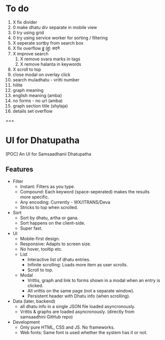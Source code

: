 # To do

1. X fix divider
2. 0 make dhatu div separate in mobile view
3. 0 try using grid
4. 0 try using service worker for sorting / filtering 
5. X seperate sortby from search box
6. X fix overflow हु॒ (हु) अदने 
7. X improve search
    1. X remove svara marks in tags
    2. X remove halanta in keywords
8. X scroll to top
9. close modal on overlay click
10. search muladhatu - vritti number
11. hilite
12. graph meaning
13. english meaning (amba)
14. no forms - no url (amba)
15. graph section title (shylaja)
16. details set overflow

===

# UI for Dhatupatha

\[POC\] An UI for Samsaadhanii Dhatupatha

## Features

- Filter
    - Instant: Filters as you type.
    - Compound: Each keyword (space-seperated) makes the results more specific.
    - Any encoding: Currently - WX/ITRANS/Deva
    - Stricks to top when scrolled.
- Sort
    - Sort by dhatu, artha or gana.
    - Sort happens on the client-side.
    - Super fast.
- UI
    - Mobile-first design.
    - Responsive: Adapts to screen size.
    - No hover, tooltip etc.
    - List
        - Interactive list of dhatu entries. 
        - Infinite scrolling: Loads more item as user scrolls.
        - Scroll to top.
    - Modal
        - Vrittis, graph and link to forms shown in a modal when an entry is clicked.
        - All vrittis on the same page (not a separate window).
        - Persistent header with Dhatu info (when scrolling).
- Data (later, backend)
    - all dhatu info in a single JSON file loaded asyncronously.
    - Vrittis & graphs are loaded asyncronously. (directly from samsaadhini GitHub repo)
- Development
    - Only pure HTML, CSS and JS. No frameworks.
    - Web fonts: Same font is used whether the system has it or not.